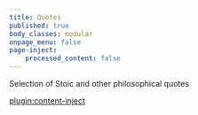 ```yaml
---
title: Quotes
published: true
body_classes: modular
onpage_menu: false
page-inject:
    processed_content: false
---
```


Selection of Stoic and other philosophical quotes
 
[plugin:content-inject](/modular-quotes/_marcus-17)  